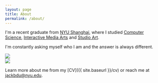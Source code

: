 ```yaml
---
layout: page
title: About
permalink: /about/
---
```


I'm a recent graduate from [NYU Shanghai](https://shanghai.nyu.edu), where I studied [Computer Science](https://shanghai.nyu.edu/academics/majors/cs), [Interactive Media Arts](http://ima.nyu.sh) and [Studio Art](http://steinhardt.nyu.edu/art/studio/minor/studio_art_minor).

I'm constantly asking myself who I am and the answer is always different.

<div class="clearfix">
  <div class="filter"><img class="about" src="{{ site.baseurl }}/images/wo.jpg" /></div>
  <div class="filter"><img class="about" src="{{ site.baseurl }}/images/wo.jpg" /></div>
</div>

Learn more about me from my [CV]({{ site.baseurl }}/cv) or reach me at [jackbdu@nyu.edu](mailto:jackbdu@nyu.edu).
